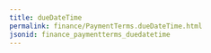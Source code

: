 ```yaml
---
title: dueDateTime
permalink: finance/PaymentTerms.dueDateTime.html
jsonid: finance_paymentterms_duedatetime
---
```

